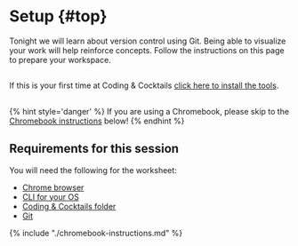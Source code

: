 # Setup {#top}
Tonight we will learn about version control using Git. Being able to visualize your work will help reinforce concepts. Follow the instructions on this page to prepare your workspace.

<!-- trick markdown to give me a little space between these two sections of text -->
## 
If this is your first time at Coding & Cocktails [click here to install the tools](http://bit.ly/CnCTheTools). 

<!-- trick markdown to give me a little space between these two sections of text -->
## 
{% hint style='danger' %}
If you are using a Chromebook, please skip to the <a href="#chromebook-instructions">Chromebook instructions</a> below!
{% endhint %}

<!-- trick markdown to give me a little space between these two sections of text -->
## Requirements for this session

You will need the following for the worksheet:
* [Chrome browser](https://codingandcocktailskc.gitbooks.io/coding-cocktails-the-tools/content/tools-browser/)
* [CLI for your OS](https://codingandcocktailskc.gitbooks.io/coding-cocktails-the-tools/content/tools-command-line/)
* [Coding & Cocktails folder](https://codingandcocktailskc.gitbooks.io/coding-cocktails-the-tools/content/tips-directory-structure/)
* [Git](https://codingandcocktailskc.gitbooks.io/coding-cocktails-the-tools/content/tools-git/)



<!--sec data-title="Chromebook instructions" data-id="section0" data-show=true data-collapse=true ces-->
{% include "./chromebook-instructions.md" %}
<!--endsec-->